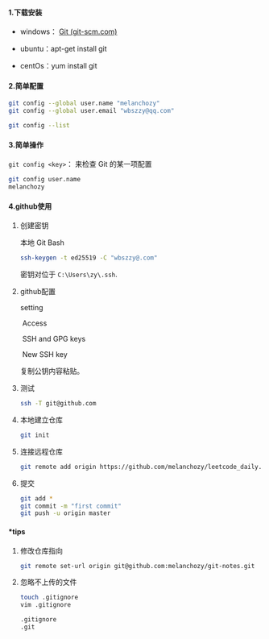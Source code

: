 #### 1.下载安装

- windows： [Git (git-scm.com)](https://git-scm.com/)

- ubuntu：apt-get install git
- centOs：yum install git

#### 2.简单配置

```bash
git config --global user.name "melanchozy"
git config --global user.email "wbszzy@qq.com"

git config --list
```

#### 3.简单操作

`git config <key>`： 来检查 Git 的某一项配置

```bash
git config user.name
melanchozy
```

#### 4.github使用

1. 创建密钥

   本地 Git Bash

   ```sh
   ssh-keygen -t ed25519 -C "wbszzy@.com"
   ```

   密钥对位于 `C:\Users\zy\.ssh`.

2. github配置 

   setting 

   ​	Access 

   ​		SSH and GPG keys

   ​			New SSH key

   复制公钥内容粘贴。

3. 测试

   ```sh
   ssh -T git@github.com
   ```

4. 本地建立仓库

   ```sh
   git init
   ```

5. 连接远程仓库

   ```sh
   git remote add origin https://github.com/melanchozy/leetcode_daily.git
   ```

6. 提交

   ```sh
   git add *
   git commit -m "first commit"
   git push -u origin master
   ```

#### *tips

1. 修改仓库指向

   ```bash
   git remote set-url origin git@github.com:melanchozy/git-notes.git
   ```

2. 忽略不上传的文件

   ```bash
   touch .gitignore
   vim .gitignore
   
   .gitignore
   .git
   ```

   
